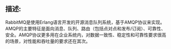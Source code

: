 ## 

## 

## 描述:

RabbitMQ是使用Erlang语言开发的开源消息队列系统，基于AMQP协议来实现。AMQP的主要特征是面向消息、队列、路由（包括点对点和发布/订阅）、可靠性、安全。AMQP协议更多用在企业系统内，对数据一致性、稳定性和可靠性要求很高的场景，对性能和吞吐量的要求还在其次。

